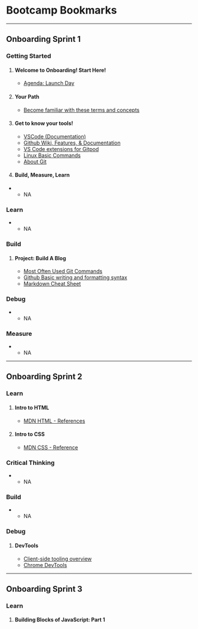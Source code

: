 # Bootcamp Bookmarks
---
## Onboarding Sprint 1
### Getting Started
1. #### Welcome to Onboarding! Start Here!
    - [Agenda: Launch Day](https://docs.google.com/presentation/d/1ovHT6Sv3IZ8vQy6UWdm8IrD7Gzi8iP36Psf-SFL5qmk/edit#slide=id.g10f23eb1b4b_0_111)
2. #### Your Path
    - [Become familiar with these terms and concepts](https://docs.google.com/presentation/d/1ii_ibxf_Votd3twMH_gD-PxweVSdvXd-hxYfzRghvwI/edit#slide=id.g145c55e55a5_0_12)
3. #### Get to know your tools!
    - [VSCode (Documentation)](https://code.visualstudio.com/docs)
    - [Github Wiki, Features, & Documentation](https://docs.google.com/presentation/d/18NXQQm87ywGrHoMl9js3nbc27sFsGJiNIpURz-_iQVs/edit#slide=id.g10fb189d49e_4_30)
    - [VS Code extensions for Gitpod](https://www.gitpod.io/docs/ides-and-editors/vscode-extensions)
    - [Linux Basic Commands](https://drive.google.com/file/d/1C-mJ5zuANXzkxJ5v8rVf6ZunXLMt2rtI/view)
    - [About Git](https://docs.github.com/en/get-started/using-git/about-git)
4. #### Build, Measure, Learn
- - NA
### Learn
- - NA
### Build
1. #### Project: Build A Blog
    - [Most Often Used Git Commands](https://drive.google.com/file/d/12H7onQP-fQxx8g5M7vRYR6iDdQNY3VBf/view)
    - [Github Basic writing and formatting syntax](https://docs.github.com/en/get-started/writing-on-github/getting-started-with-writing-and-formatting-on-github/basic-writing-and-formatting-syntax)
    - [Markdown Cheat Sheet](https://drive.google.com/file/d/13hyDcwxhmx_Yzhkdqs985BA5KhXcUY7c/view)

### Debug
- - NA

### Measure
- - NA

---

## Onboarding Sprint 2

### Learn
1. #### Intro to HTML
    - [MDN HTML - References](https://developer.mozilla.org/en-US/docs/Web/HTML/Reference)
2. #### Intro to CSS
    - [MDN CSS - Reference](https://developer.mozilla.org/en-US/docs/Web/CSS)

### Critical Thinking
- - NA

### Build
- - NA

### Debug

1. #### DevTools
    - [Client-side tooling overview](https://developer.mozilla.org/en-US/docs/Learn/Tools_and_testing/Understanding_client-side_tools/Overview)
    - [Chrome DevTools](https://developer.chrome.com/docs/devtools/)
   
---

## Onboarding Sprint 3
### Learn
1. #### Building Blocks of JavaScript: Part 1



























